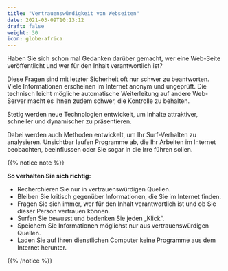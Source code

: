 ```yaml
---
title: "Vertrauenswürdigkeit von Webseiten"
date: 2021-03-09T10:13:12
draft: false
weight: 30
icon: globe-africa
---
```

Haben Sie sich schon mal Gedanken darüber gemacht, wer eine Web-Seite veröffentlicht und wer für den Inhalt verantwortlich ist?

Diese Fragen sind mit letzter Sicherheit oft nur schwer zu beantworten. Viele Informationen erscheinen im Internet anonym und ungeprüft. Die technisch leicht mögliche automatische Weiterleitung auf andere Web-Server macht es Ihnen zudem schwer, die Kontrolle zu behalten.

Stetig werden neue Technologien entwickelt, um Inhalte attraktiver, schneller und dynamischer zu präsentieren.

Dabei werden auch Methoden entwickelt, um Ihr Surf-Verhalten zu analysieren. Unsichtbar laufen Programme ab, die Ihr Arbeiten im Internet beobachten, beeinflussen oder Sie sogar in die Irre führen sollen.

{{% notice note %}}

**So verhalten Sie sich richtig:**

- Recherchieren Sie nur in vertrauenswürdigen Quellen.
- Bleiben Sie kritisch gegenüber Informationen, die Sie im Internet finden.
- Fragen Sie sich immer, wer für den Inhalt verantwortlich ist und ob Sie dieser Person vertrauen können.
- Surfen Sie bewusst und bedenken Sie jeden „Klick“.
- Speichern Sie Informationen möglichst nur aus vertrauenswürdigen Quellen.
- Laden Sie auf Ihren dienstlichen Computer keine Programme aus dem Internet herunter.

{{% /notice %}}